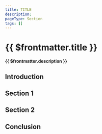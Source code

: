 ```yaml
---
title: TITLE
description: 
pageType: Section
tags: []
---
```


# {{ $frontmatter.title }}
**{{ $frontmatter.description }}**

## Introduction

## Section 1

## Section 2

## Conclusion